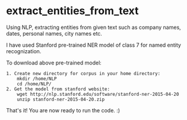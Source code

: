 # extract_entities_from_text
Using NLP, extracting entities from given text such as company names, dates, personal names, city names etc.


I have used Stanford pre-trained NER model of class 7 for named entity recognization.

To download above pre-trained model:

	1. Create new directory for corpus in your home directory:
		mkdir /home/NLP
		cd /home/NLP/
	2. Get the model from stanford website:
		wget http://nlp.stanford.edu/software/stanford-ner-2015-04-20
		unzip stanford-ner-2015-04-20.zip


That's it! You are now ready to run the code. :)
